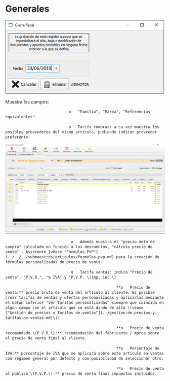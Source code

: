 # Generales

![](../../../../.gitbook/assets/image%20%2888%29.png)

Muestra los campos:

                                o   "Familia", "Marca", "Referencias equivalentes".

                                o   Tarifa compras: a su vez muestra los posibles proveedores del mismo artículo, pudiendo indicar proveedor preferente:

![](../../../../.gitbook/assets/image%20%28175%29.png)

                                 o   Además muestra el "precio neto de compra" calculado en función a los descuentos, "cálculo precio de venta" - Asistente [véase "Fórmulas PVP"](../../../submaestros/articulos/formulas-pvp.md) para la creación de fórmulas personalizadas de precio de venta.

                                 o   Tarifa ventas: indica "Precio de venta", "P.V.R.", "% IVA" y "P.V.P. \(imp. inc.\)

                                                     **o   Precio de venta:** precio bruto de venta del artículo al cliente. Es posible crear tarifas de ventas y ofertas personalizadas y aplicarlas mediante el botón inferior "Ver tarifas personalizadas" siempre que coincida en algún campo con el artículo que se está dando de alta \(véase ["Gestión de precios y Tarifas de ventas"](../gestion-de-precios-y-tarifas-de-ventas.md)\):

                                                     **o   Precio de venta recomendado \(P.V.R.\):** recomendación del fabricante / marca sobre el precio de venta final al cliente.

                                                     **o   Porcentaje de IVA:** porcentaje de IVA que se aplicará sobre este artículo en ventas con régimen general por defecto y con posibilidad de seleccionar otro.

                                                     **o   Precio de venta al público \(P.V.P.\):** precio de venta final impuestos incluidos.


